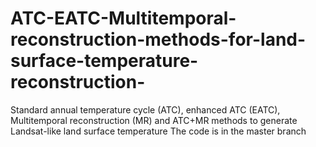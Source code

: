 # ATC-EATC-Multitemporal-reconstruction-methods-for-land-surface-temperature-reconstruction-
Standard annual temperature cycle (ATC),  enhanced ATC (EATC), Multitemporal reconstruction (MR) and ATC+MR methods to generate Landsat-like land surface temperature
The code is in the master branch

